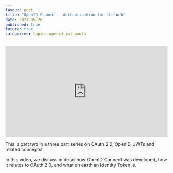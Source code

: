 ```yaml
---
layout: post
title: "OpenID Connect - Authentication for the Web"
date: 2021-05-26
published: true
future: true
categories: topics openid jwt oauth
---
```


<div style="padding:56.25% 0 0 0;position:relative;"><iframe src="https://player.vimeo.com/video/559103579?badge=0&amp;autopause=0&amp;player_id=0&amp;app_id=58479" frameborder="0" allow="autoplay; fullscreen; picture-in-picture" allowfullscreen style="position:absolute;top:0;left:0;width:100%;height:100%;" title="OpenID"></iframe></div><script src="https://player.vimeo.com/api/player.js"></script>


This is part two in a three part series on OAuth 2.0, OpenID, JWTs and related concepts!


In this video, we discuss in detail how OpenID Connect was developed, how it relates to OAuth 2.0, and what on earth an Identity Token is.

